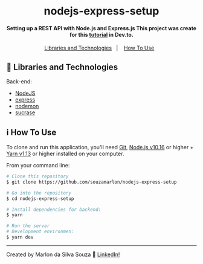 <h1 align="center">
   nodejs-express-setup
</h1>

<h4 align="center">
Setting up a REST API with Node.js and Express.js
This project was create for this <a href="https://dev.to/souzamarlon/setting-up-a-rest-api-with-node-js-and-express-js-3fl2">tutorial</a> in Dev.to.
</h4>

<p align="center">
  <a href="#rocket-Libraries and Technologies">Libraries and Technologies</a>&nbsp;&nbsp;&nbsp;|&nbsp;&nbsp;&nbsp;
  <a href="#information_source-how-to-use">How To Use</a>&nbsp;&nbsp;&nbsp;
</p>

## :rocket: Libraries and Technologies

Back-end:
- [NodeJS](https://nodejs.org)
- [express](https://github.com/expressjs/express)
- [nodemon](https://nodemon.io/)
- [sucrase](https://sucrase.io/)

## :information_source: How To Use

To clone and run this application, you'll need [Git](https://git-scm.com), [Node.js v10.16][nodejs] or higher + [Yarn v1.13][yarn] or higher installed on your computer.

From your command line:

```bash
# Clone this repository
$ git clone https://github.com/souzamarlon/nodejs-express-setup

# Go into the repository
$ cd nodejs-express-setup

# Install dependencies for backend:
$ yarn

# Run the server
# Development environmen:
$ yarn dev
```
---
Created by Marlon da Silva Souza :wave: [LinkedIn!](https://www.linkedin.com/in/marlonssouza/)

[nodejs]: https://nodejs.org/
[yarn]: https://yarnpkg.com/
[vc]: https://code.visualstudio.com/
[vceditconfig]: https://marketplace.visualstudio.com/items?itemName=EditorConfig.EditorConfig
[vceslint]: https://marketplace.visualstudio.com/items?itemName=dbaeumer.vscode-eslint


